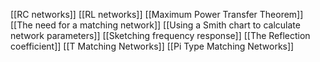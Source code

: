 [[RC networks]]
[[RL networks]]
[[Maximum Power Transfer Theorem]]
[[The need for a matching network]]
[[Using a Smith chart to calculate network parameters]]
[[Sketching frequency response]]
[[The Reflection coefficient]]
[[T Matching Networks]]
[[Pi Type Matching Networks]]
